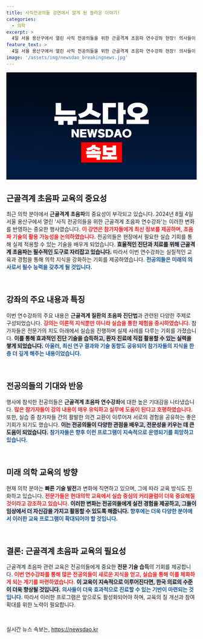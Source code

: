 ```yaml
---
title: 사직전공의들 강연에서 알게 된 놀라운 이야기!
categories:
  - 의학
excerpt: >
  4일 서울 용산구에서 열린 사직 전공의들을 위한 근골격계 초음파 연수강좌 현장! 의사들이 몰린 뜨거운 열기 속, 새로운 지식과 기술을 공유하는 특별한 시간이 펼쳐졌다! 클릭해서 자세한 내용을 확인해보세요!
feature_text: >
  4일 서울 용산구에서 열린 사직 전공의들을 위한 근골격계 초음파 연수강좌 현장! 의사들이 몰린 뜨거운 열기 속, 새로운 지식과 기술을 공유하는 특별한 시간이 펼쳐졌다! 클릭해서 자세한 내용을 확인해보세요!
image: '/assets/img/newsdao_breakingnews.jpg'
---
```


<p><img src="/assets/img/newsdao_breakingnews.jpg" alt="ranknews 속보" /></p>

<h2 data-ke-size="size26">근골격계 초음파 교육의 중요성</h2>

<p data-ke-size="size16"> 최근 의학 분야에서 <b>근골격계 초음파</b>의 중요성이 부각되고 있습니다. 2024년 8월 4일 서울 용산구에서 열린 '사직 전공의들을 위한 근골격계 초음파 연수강좌'는 이러한 변화를 반영하는 중요한 행사였습니다. <b><span style="color: #ee2323;">이 강연은 참가자들에게 최신 정보를 제공하며, 초음파 기술의 활용 가능성을 논의하였습니다.</span></b> 전공의들은 현장에서 필요한 실습 기회를 통해 실제 적용할 수 있는 기술을 배우게 되었습니다. <b><span style="background-color: #21538527;">효율적인 진단과 치료를 위해 근골격계 초음파는 필수적인 도구로 자리잡고 있습니다.</span></b> 따라서 이번 연수강좌는 실질적인 교육과 경험을 통해 의학 지식을 강화하는 기회를 제공하였습니다. <b><span style="color: #1a5490;">전공의들은 미래의 의사로서 필수 능력을 갖추게 될 것입니다.</span></b></p>

<p data-ke-size="size16">&nbsp;</p>

<h2 data-ke-size="size26">강좌의 주요 내용과 특징</h2>

<p data-ke-size="size16"> 이번 연수강좌의 주요 내용은 <b>근골격계 질환의 초음파 진단법</b>과 관련된 다양한 주제로 구성되었습니다. <b><span style="color: #ee2323;">강의는 이론적 지식뿐만 아니라 실습을 통한 체험을 중시하였습니다.</span></b> 참가자들은 전문가의 지도 아래에서 실습을 진행하며 실제 사례를 다루는 기회를 가졌습니다. <b><span style="background-color: #21538527;">이를 통해 효과적인 진단 기술을 습득하고, 환자 진료에 직접 활용할 수 있는 실력을 쌓게 되었습니다.</span></b> <b><span style="color: #1a5490;">아울러, 최신 연구 결과와 기술 동향도 공유되어 참가자들의 지식을 한층 더 깊게 해주는 내용이었습니다.</span></b></p>

<p data-ke-size="size16">&nbsp;</p>

<h2 data-ke-size="size26">전공의들의 기대와 반응</h2>

<p data-ke-size="size16"> 행사에 참석한 전공의들은 <b>근골격계 초음파 연수강좌</b>에 대한 높은 기대감을 나타냈습니다. <b><span style="color: #ee2323;">많은 참가자들이 강의 내용이 매우 유익하고 실무에 도움이 된다고 호평하였습니다.</span></b> 또한, 실습 중 참가자들 간의 활발한 의견 교환이 이루어져 서로의 경험을 공유하는 좋은 기회가 되기도 했습니다. <b><span style="background-color: #21538527;">이는 전공의들이 다양한 관점을 배우고, 전문성을 키우는 데 큰 도움이 되었습니다.</span></b> <b><span style="color: #1a5490;">참가자들은 향후 이런 프로그램이 지속적으로 운영되기를 희망하고 있습니다.</span></b></p>

<p data-ke-size="size16">&nbsp;</p>

<h2 data-ke-size="size26">미래 의학 교육의 방향</h2>

<p data-ke-size="size16"> 현재 의학 분야는 <b>빠른 기술 발전</b>과 변화에 직면하고 있으며, 그에 따라 교육 방식도 진화하고 있습니다. <b><span style="color: #ee2323;">전문가들은 현대의학 교육에서 실습 중심의 커리큘럼이 더욱 중요해질 것이라고 강조하고 있습니다.</span></b> <b><span style="background-color: #21538527;">이러한 변화는 전공의들에게 실전 경험을 제공하고, 그들이 임상에서 더 자신감을 가지고 활동할 수 있도록 해줍니다.</span></b> <b><span style="color: #1a5490;">향후에는 더욱 다양한 분야에서 이러한 교육 프로그램이 확대되어야 할 것입니다.</span></b></p>

<p data-ke-size="size16">&nbsp;</p>

<h2 data-ke-size="size26">결론: 근골격계 초음파 교육의 필요성</h2>

<p data-ke-size="size16"> 근골격계 초음파 관련 교육은 전공의들에게 중요한 <b>전문 기술 습득</b>의 기회를 제공합니다. <b><span style="color: #ee2323;">이번 연수강좌를 통해 많은 전공의들이 새로운 지식을 얻고, 실습을 통해 이를 체화하게 되는 계기를 마련하였습니다.</span></b> <b><span style="background-color: #21538527;">이 교육이 지속적으로 이루어진다면, 한국 의료의 수준이 더욱 향상될 것입니다.</span></b> <b><span style="color: #1a5490;">의사들이 더욱 효과적으로 진료할 수 있는 기반이 마련되는 것입니다.</span></b> 따라서 이러한 프로그램은 앞으로도 활성화되어야 하며, 교육의 질 개선과 참여 확대를 위한 노력이 필요합니다.</p>

<p data-ke-size="size16">&nbsp;</p>
실시간 뉴스 속보는, <a href="https://newsdao.kr" rel="dofollow">https://newsdao.kr</a>


